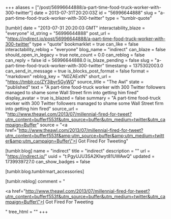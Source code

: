 +++
aliases = ["/post/56996644888/a-part-time-food-truck-worker-with-300-twitter"]
date = 2013-07-31T20:20:03Z
id = "56996644888"
slug = "a-part-time-food-truck-worker-with-300-twitter"
type = "tumblr-quote"

[tumblr]
date = "2013-07-31 20:20:03 GMT"
interactability_blaze = "everyone"
id_string = "56996644888"
post_url = "https://indirect.io/post/56996644888/a-part-time-food-truck-worker-with-300-twitter"
type = "quote"
bookmarklet = true
can_like = false
interactability_reblog = "everyone"
blog_name = "indirect"
can_blaze = false
should_open_in_legacy = true
note_count = 0.0
can_reblog = false
can_reply = false
id = 56996644888.0
is_blaze_pending = false
slug = "a-part-time-food-truck-worker-with-300-twitter"
timestamp = 1375302003.0
can_send_in_message = true
is_blocks_post_format = false
format = "markdown"
reblog_key = "N0ZAExtN"
short_url = "https://tmblr.co/ZY3jbyr5GyWO"
source_title = "The Awl"
state = "published"
text = "A part-time food-truck worker with 300 Twitter followers managed to shame some Wall Street firm into getting him fired"
display_avatar = true
is_blazed = false
summary = "A part-time food-truck worker with 300 Twitter followers managed to shame some Wall Street firm into getting him fired"
source_url = "http://www.theawl.com/2013/07/millennial-fired-for-tweet?utm_content=bufferf553f&utm_source=buffer&utm_medium=twitter&utm_campaign=Buffer"
source = "<a href=\"http://www.theawl.com/2013/07/millennial-fired-for-tweet?utm_content=bufferf553f&amp;utm_source=buffer&amp;utm_medium=twitter&amp;utm_campaign=Buffer\">I Got Fired For Tweeting</a>"

[tumblr.blog]
name = "indirect"
title = "indirect"
description = ""
url = "https://indirect.io/"
uuid = "t:PgyUJU3SA2Klwyt81UWAwQ"
updated = 1739939727.0
can_show_badges = false

[tumblr.blog.tumblrmart_accessories]

[tumblr.reblog]
comment = "<p><a href=\"http://www.theawl.com/2013/07/millennial-fired-for-tweet?utm_content=bufferf553f&utm_source=buffer&utm_medium=twitter&utm_campaign=Buffer\">I Got Fired For Tweeting</a></p>"
tree_html = ""
+++
